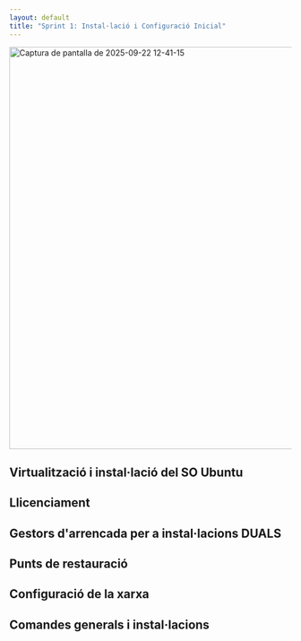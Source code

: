```yaml
---
layout: default
title: "Sprint 1: Instal·lació i Configuració Inicial"
---
```


<img width="572" height="718" alt="Captura de pantalla de 2025-09-22 12-41-15" src="https://github.com/user-attachments/assets/5aacc00a-b6f0-4e7c-88f0-25d50577fa2a" />


## Virtualització i instal·lació del SO Ubuntu
## Llicenciament
## Gestors d'arrencada per a instal·lacions DUALS
## Punts de restauració
## Configuració de la xarxa
## Comandes generals i instal·lacions
